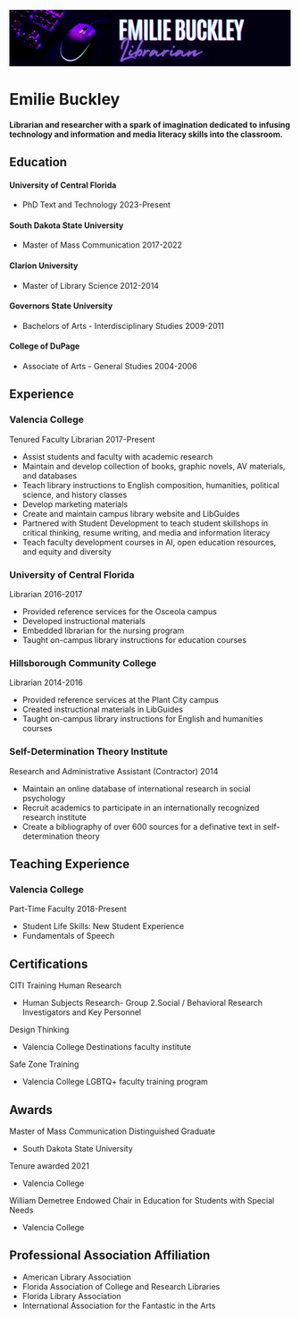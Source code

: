  
![Featured Image](/assets/websitebanner2.jpg)
# Emilie Buckley
####  Librarian and researcher with a spark of imagination dedicated to infusing technology and information and media literacy skills into the classroom.

## Education
#### University of Central Florida  
* PhD Text and Technology 
2023-Present

#### South Dakota State University
* Master of Mass Communication 2017-2022

#### Clarion University
* Master of Library Science 2012-2014

#### Governors State University
* Bachelors of Arts - Interdisciplinary Studies 2009-2011

#### College of DuPage
* Associate of Arts - General Studies 2004-2006

## Experience
### Valencia College
Tenured Faculty Librarian 2017-Present  
* Assist students and faculty with academic research
* Maintain and develop collection of books, graphic novels, AV materials, and databases
* Teach library instructions to English composition, humanities, political science, and history classes
* Develop marketing  materials
* Create and maintain campus library website and LibGuides
* Partnered with Student Development to teach student skillshops in critical thinking, resume writing, and media and information literacy
* Teach faculty development courses in AI, open education resources, and equity and diversity


### University of Central Florida
Librarian 2016-2017  
* Provided reference services for the Osceola campus
* Developed instructional materials
* Embedded librarian for the nursing program
* Taught on-campus library instructions for education courses

### Hillsborough Community College
Librarian 2014-2016  
* Provided reference services at the Plant City campus
* Created instructional materials in LibGuides
* Taught on-campus library instructions for English and humanities courses

### Self-Determination Theory Institute
Research and Administrative Assistant (Contractor) 2014 
* Maintain an online database of international research in social psychology
* Recruit academics to participate in an internationally recognized research institute
* Create a bibliography of over 600 sources for a definative text in self-determination theory

## Teaching Experience
### Valencia College
Part-Time Faculty  2018-Present
* Student Life Skills: New Student Experience
* Fundamentals of Speech


## Certifications
CITI Training Human Research 
* Human Subjects Research- Group 2.Social / Behavioral Research Investigators and Key Personnel

Design Thinking
* Valencia College Destinations faculty institute

Safe Zone Training 
* Valencia College LGBTQ+ faculty training program

## Awards
Master of Mass Communication Distinguished Graduate
* South Dakota State University


Tenure awarded 2021
* Valencia College
  

William Demetree Endowed Chair in Education for Students with Special Needs
* Valencia College

## Professional Association Affiliation
* American Library Association
* Florida Association of College and Research Libraries
* Florida Library Association
* International Association for the Fantastic in the Arts
